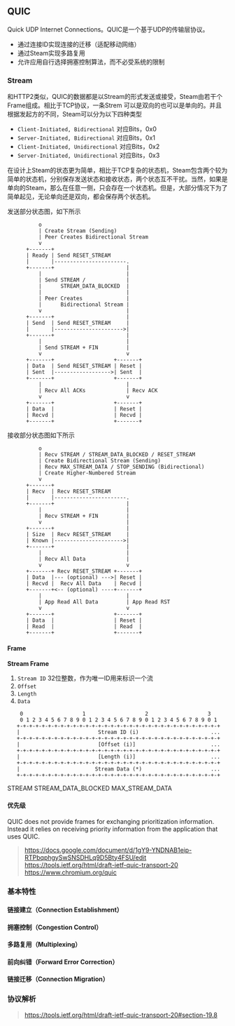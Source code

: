 ## QUIC

Quick UDP Internet Connections。QUIC是一个基于UDP的传输层协议。

- 通过连接ID实现连接的迁移（适配移动网络）
- 通过Steam实现多路复用
- 允许应用自行选择拥塞控制算法，而不必受系统的限制

### Stream

和HTTP2类似，QUIC的数据都是以Stream的形式发送或接受，Steam由若干个Frame组成。相比于TCP协议，一条Strem 可以是双向的也可以是单向的。并且根据发起方的不同，Steam可以分为以下四种类型

- `Client-Initiated, Bidirectional` 对应Bits，0x0
- `Server-Initiated, Bidirectional` 对应Bits，0x1
- `Client-Initiated, Unidirectional` 对应Bits，0x2
- `Server-Initiated, Unidirectional` 对应Bits，0x3

在设计上Steam的状态更为简单，相比于TCP复杂的状态机，Steam包含两个较为简单的状态机，分别保存发送状态和接收状态，两个状态互不干扰。当然，如果是单向的Steam，那么在任意一侧，只会存在一个状态机。但是，大部分情况下为了简单起见，无论单向还是双向，都会保存两个状态机。

发送部分状态图，如下所示

```
          o
          | Create Stream (Sending)
          | Peer Creates Bidirectional Stream
          v
      +-------+
      | Ready | Send RESET_STREAM
      |       |-----------------------.
      +-------+                       |
          |                           |
          | Send STREAM /             |
          |      STREAM_DATA_BLOCKED  |
          |                           |
          | Peer Creates              |
          |      Bidirectional Stream |
          v                           |
      +-------+                       |
      | Send  | Send RESET_STREAM     |
      |       |---------------------->|
      +-------+                       |
          |                           |
          | Send STREAM + FIN         |
          v                           v
      +-------+                   +-------+
      | Data  | Send RESET_STREAM | Reset |
      | Sent  |------------------>| Sent  |
      +-------+                   +-------+
          |                           |
          | Recv All ACKs             | Recv ACK
          v                           v
      +-------+                   +-------+
      | Data  |                   | Reset |
      | Recvd |                   | Recvd |
      +-------+                   +-------+
```


接收部分状态图如下所示

```
          o
          | Recv STREAM / STREAM_DATA_BLOCKED / RESET_STREAM
          | Create Bidirectional Stream (Sending)
          | Recv MAX_STREAM_DATA / STOP_SENDING (Bidirectional)
          | Create Higher-Numbered Stream
          v
      +-------+
      | Recv  | Recv RESET_STREAM
      |       |-----------------------.
      +-------+                       |
          |                           |
          | Recv STREAM + FIN         |
          v                           |
      +-------+                       |
      | Size  | Recv RESET_STREAM     |
      | Known |---------------------->|
      +-------+                       |
          |                           |
          | Recv All Data             |
          v                           v
      +-------+ Recv RESET_STREAM +-------+
      | Data  |--- (optional) --->| Reset |
      | Recvd |  Recv All Data    | Recvd |
      +-------+<-- (optional) ----+-------+
          |                           |
          | App Read All Data         | App Read RST
          v                           v
      +-------+                   +-------+
      | Data  |                   | Reset |
      | Read  |                   | Read  |
      +-------+                   +-------+
```

#### Frame

**Stream Frame**

1. `Stream ID` 32位整数，作为唯一ID用来标识一个流
2. `Offset`
3. `Length`
4. `Data`

```
    0                   1                   2                   3
    0 1 2 3 4 5 6 7 8 9 0 1 2 3 4 5 6 7 8 9 0 1 2 3 4 5 6 7 8 9 0 1
   +-+-+-+-+-+-+-+-+-+-+-+-+-+-+-+-+-+-+-+-+-+-+-+-+-+-+-+-+-+-+-+-+
   |                         Stream ID (i)                       ...
   +-+-+-+-+-+-+-+-+-+-+-+-+-+-+-+-+-+-+-+-+-+-+-+-+-+-+-+-+-+-+-+-+
   |                         [Offset (i)]                        ...
   +-+-+-+-+-+-+-+-+-+-+-+-+-+-+-+-+-+-+-+-+-+-+-+-+-+-+-+-+-+-+-+-+
   |                         [Length (i)]                        ...
   +-+-+-+-+-+-+-+-+-+-+-+-+-+-+-+-+-+-+-+-+-+-+-+-+-+-+-+-+-+-+-+-+
   |                        Stream Data (*)                      ...
   +-+-+-+-+-+-+-+-+-+-+-+-+-+-+-+-+-+-+-+-+-+-+-+-+-+-+-+-+-+-+-+-+
```

STREAM
STREAM_DATA_BLOCKED
MAX_STREAM_DATA





#### 优先级

QUIC does not provide frames for exchanging prioritization information.  Instead it relies on receiving priority information from the application that uses QUIC.

> https://docs.google.com/document/d/1gY9-YNDNAB1eip-RTPbqphgySwSNSDHLq9D5Bty4FSU/edit
> https://tools.ietf.org/html/draft-ietf-quic-transport-20
> https://www.chromium.org/quic

### 基本特性

#### 链接建立（Connection Establishment）


#### 拥塞控制（Congestion Control）

#### 多路复用（Multiplexing）

#### 前向纠错（Forward Error Correction）

#### 链接迁移（Connection Migration）


### 协议解析

> https://tools.ietf.org/html/draft-ietf-quic-transport-20#section-19.8
